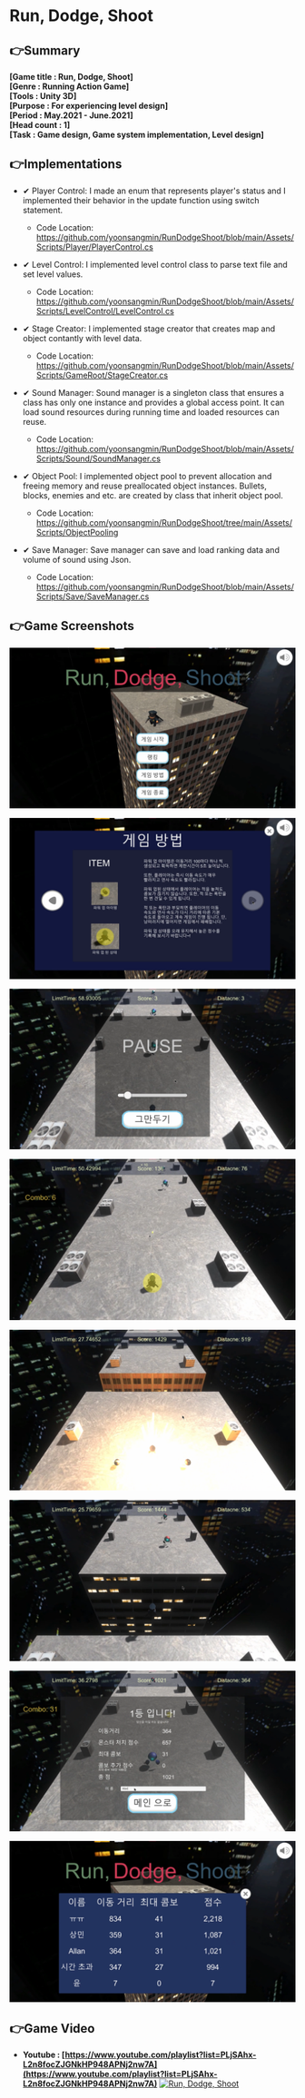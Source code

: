 # Run, Dodge, Shoot

## 👉Summary

**[Game title :  Run, Dodge, Shoot]**  
**[Genre      :  Running Action Game]**  
**[Tools      :  Unity 3D]**  
**[Purpose    :  For experiencing level design]**  
**[Period     :  May.2021 - June.2021]**  
**[Head count :  1]**  
**[Task       :  Game design, Game system implementation, Level design]**  

## 👉Implementations

* ✔ Player Control: I made an enum that represents player's status and I implemented their behavior in the update function using switch statement.
  * Code Location: https://github.com/yoonsangmin/RunDodgeShoot/blob/main/Assets/Scripts/Player/PlayerControl.cs  

* ✔ Level Control: I implemented level control class to parse text file and set level values.
  * Code Location: https://github.com/yoonsangmin/RunDodgeShoot/blob/main/Assets/Scripts/LevelControl/LevelControl.cs  
 
* ✔ Stage Creator: I implemented stage creator that creates map and object contantly with level data.
  * Code Location: https://github.com/yoonsangmin/RunDodgeShoot/blob/main/Assets/Scripts/GameRoot/StageCreator.cs  
 
* ✔ Sound Manager: Sound manager is a singleton class that ensures a class has only one instance and provides a global access point. It can load sound resources during running time and loaded resources can reuse.
  * Code Location: https://github.com/yoonsangmin/RunDodgeShoot/blob/main/Assets/Scripts/Sound/SoundManager.cs  

* ✔ Object Pool: I implemented object pool to prevent allocation and freeing memory and reuse preallocated object instances. Bullets, blocks, enemies and etc. are created by class that inherit object pool.
  * Code Location: https://github.com/yoonsangmin/RunDodgeShoot/tree/main/Assets/Scripts/ObjectPooling  

* ✔ Save Manager: Save manager can save and load ranking data and volume of sound using Json.
  * Code Location: https://github.com/yoonsangmin/RunDodgeShoot/blob/main/Assets/Scripts/Save/SaveManager.cs  


## 👉Game Screenshots

![1.png](Images/1.png)

![2.png](Images/2.png)

![3.png](Images/3.png)

![4.png](Images/4.png)

![5.png](Images/5.png)

![6.png](Images/6.png)

![7.png](Images/7.png)

![8.png](Images/8.png)

## 👉Game Video

- **Youtube : [https://www.youtube.com/playlist?list=PLjSAhx-L2n8focZJGNkHP948APNj2nw7A](https://www.youtube.com/playlist?list=PLjSAhx-L2n8focZJGNkHP948APNj2nw7A)**
[![Run, Dodge, Shoot](https://img.youtube.com/vi/DevAbZc6Ofs/0.jpg)](https://www.youtube.com/watch?v=DevAbZc6Ofs "Run, Dodge, Shoot")
